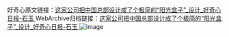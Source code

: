 好奇心原文链接：[这家公司把中国总部设计成了个极简的“阳光盒子”_设计_好奇心日报-石玉 ](https://www.qdaily.com/articles/10501.html)
WebArchive归档链接：[这家公司把中国总部设计成了个极简的“阳光盒子”_设计_好奇心日报-石玉 ](http://web.archive.org/web/20190623160433/https://www.qdaily.com/articles/10501.html)
![image](http://ww3.sinaimg.cn/large/007d5XDply1g3vz41499gj30u04zfu0x)